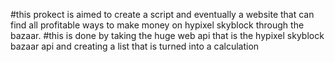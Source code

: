 #this prokect is aimed to create a script and eventually a website that can find all profitable ways to make money on hypixel skyblock through the bazaar.
#this is done by taking the huge web api that is the hypixel skyblock bazaar api and creating a list that is turned into a calculation

